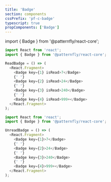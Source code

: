 ```yaml
---
title: 'Badge'
section: components
cssPrefix: 'pf-c-badge'
typescript: true 
propComponents: ['Badge']
---
```

import { Badge } from '@patternfly/react-core';

```js title=Badge-(read)
import React from 'react';
import { Badge } from '@patternfly/react-core';

ReadBadge = () => (
  <React.Fragment>
    <Badge key={1} isRead>7</Badge>
    {' '}
    <Badge key={2} isRead>24</Badge>
    {' '}
    <Badge key={3} isRead>240</Badge>
    {' '}
    <Badge key={4} isRead>999+</Badge>
  </React.Fragment>
);
```

```js title=Badge-(unread)
import React from 'react';
import { Badge } from '@patternfly/react-core';

UnreadBadge = () => (
  <React.Fragment>
    <Badge key={1}>7</Badge>
    {' '}
    <Badge key={2}>24</Badge>
    {' '}
    <Badge key={3}>240</Badge>
    {' '}
    <Badge key={4}>999+</Badge>
  </React.Fragment>
);
```
